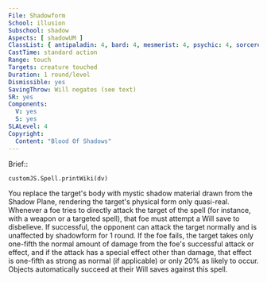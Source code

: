 ```yaml
---
File: Shadowform
School: illusion
Subschool: shadow
Aspects: [ shadowUM ]
ClassList: { antipaladin: 4, bard: 4, mesmerist: 4, psychic: 4, sorcerer: 4, wizard: 4, spiritualist: 4, witch: 4 }
CastTime: standard action
Range: touch
Targets: creature touched
Duration: 1 round/level
Dismissible: yes
SavingThrow: Will negates (see text)
SR: yes
Components:
  V: yes
  S: yes
SLALevel: 4
Copyright:
  Content: "Blood Of Shadows"
---
```

Brief:: 

```dataviewjs
customJS.Spell.printWiki(dv)
```

You replace the target's body with mystic shadow material drawn from the Shadow Plane, rendering the target's physical form only quasi-real. Whenever a foe tries to directly attack the target of the spell (for instance, with a weapon or a targeted spell), that foe must attempt a Will save to disbelieve. If successful, the opponent can attack the target normally and is unaffected by shadowform for 1 round. If the foe fails, the target takes only one-fifth the normal amount of damage from the foe's successful attack or effect, and if the attack has a special effect other than damage, that effect is one-fifth as strong as normal (if applicable) or only 20% as likely to occur. Objects automatically succeed at their Will saves against this spell.

